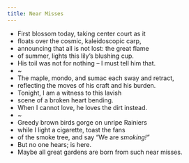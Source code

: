 ```yaml
---
title: Near Misses
---
```


- First blossom today, taking center court as it
- floats over the cosmic, kaleidoscopic carp,
- announcing that all is not lost: the great flame
- of summer, lights this lily’s blushing cup.
- His toil was not for nothing – I must tell him that.
- ~
- The maple, mondo, and sumac each sway and retract,  
- reflecting the moves of his craft and his burden.
- Tonight, I am a witness to this lavish
- scene of a broken heart bending.
- When I cannot love, he loves the dirt instead.
- ~
- Greedy brown birds gorge on unripe Rainiers
- while I light a cigarette, toast the fans
- of the smoke tree, and say “We are *smoking!”*
- But no one hears; is here.
- Maybe all great gardens are born from such near misses. 
